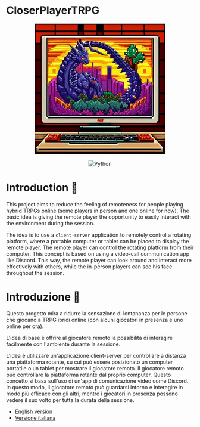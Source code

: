 # CloserPlayerTRPG

<div align="center">

<img src="other/logo/logo.png" alt="Logo" width="350">

![Python](https://img.shields.io/badge/python-3670A0?style=for-the-badge&logo=python&logoColor=ffdd54)


</div>

# Introduction 🐉
This project aims to reduce the feeling of remoteness for people playing hybrid TRPGs online (some players in person and one online for now).
The basic idea is giving the remote player the opportunity to easily interact with the environment during the session.

The idea is to use a `client-server` application to remotely control a rotating platform, where a portable computer or tablet can be placed to display the remote player. 
The remote player can control the rotating platform from their computer. 
This concept is based on using a video-call communication app like Discord. 
This way, the remote player can look around and interact more effectively with others, while the in-person players can see his face throughout the session.

# Introduzione 🐉
Questo progetto mira a ridurre la sensazione di lontananza per le persone che giocano a TRPG ibridi online (con alcuni giocatori in presenza e uno online per ora).

L'idea di base è offrire al giocatore remoto la possibilità di interagire facilmente con l'ambiente durante la sessione.

L'idea è utilizzare un'applicazione client-server per controllare a distanza una piattaforma rotante, su cui può essere posizionato un computer portatile o un tablet per mostrare il giocatore remoto. Il giocatore remoto può controllare la piattaforma rotante dal proprio computer. Questo concetto si basa sull'uso di un'app di comunicazione video come Discord. In questo modo, il giocatore remoto può guardarsi intorno e interagire in modo più efficace con gli altri, mentre i giocatori in presenza possono vedere il suo volto per tutta la durata della sessione.

- [English version](guide/en/README.md)
- [Versione italiana](guide/it/README.md)